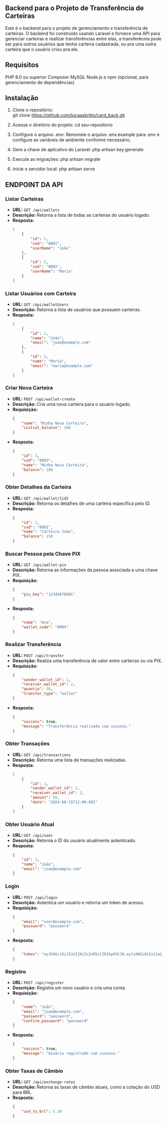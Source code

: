 
## Backend para o Projeto de Transferência de Carteiras
Este é o backend para o projeto de gerenciamento e transferência de carteiras. O backend foi construído usando Laravel e fornece uma API para gerenciar carteiras e realizar transferências entre elas, a transferêcnia pode ser para outros usuários que tenha carteira cadastrada, ou pra uma outra carteira que
o usuário criou pra ele.

## Requisitos
PHP 8.0 ou superior
Composer
MySQL
Node.js e npm (opcional, para gerenciamento de dependências)


## Instalação

1. Clone o repositório:   
        git clone https://github.com/lucaasbritto/card_back.git

2. Acesse o diretório do projeto:
    cd seu-repositorio

3. Configure o arquivo .env:
    Renomeie o arquivo .env.example para .env e configure as variáveis de ambiente conforme necessário,

4. Gere a chave de aplicativo do Laravel:
    php artisan key:generate

5. Execute as migrações:
    php artisan migrate

6. Inicie o servidor local:
    php artisan serve



## ENDPOINT DA API

### Listar Carteiras

- **URL:** `GET /api/wallets`
- **Descrição:** Retorna a lista de todas as carteiras do usuário logado.
- **Resposta:**
    ```json
    [
        {
            "id": 1,
            "cod": "0001",
            "userName": "João"
        },
        {
            "id": 2,
            "cod": "0002",
            "userName": "Maria"
        }
    ]
    ```

### Listar Usuários com Carteira

- **URL:** `GET /api/walletUsers`
- **Descrição:** Retorna a lista de usuários que possuem carteiras.
- **Resposta:**
    ```json
    [
        {
            "id": 1,
            "name": "João",
            "email": "joao@example.com"
        },
        {
            "id": 2,
            "name": "Maria",
            "email": "maria@example.com"
        }
    ]
    ```

### Criar Nova Carteira

- **URL:** `POST /api/wallet-create`
- **Descrição:** Cria uma nova carteira para o usuário logado.
- **Requisição:**
    ```json
    {
        "name": "Minha Nova Carteira",
        "initial_balance": 100
    }
    ```
- **Resposta:**
    ```json
    {
        "id": 3,
        "cod": "0003",
        "name": "Minha Nova Carteira",
        "balance": 100
    }
    ```

### Obter Detalhes da Carteira

- **URL:** `GET /api/wallet/{id}`
- **Descrição:** Retorna os detalhes de uma carteira específica pelo ID.
- **Resposta:**
    ```json
    {
        "id": 1,
        "cod": "0001",
        "name": "Carteira João",
        "balance": 150
    }
    ```

### Buscar Pessoa pela Chave PIX

- **URL:** `GET /api/wallet-pix`
- **Descrição:** Retorna as informações da pessoa associada a uma chave PIX.
- **Requisição:**
    ```json
    {
        "pix_key": "12345678901"
    }
    ```
- **Resposta:**
    ```json
    {
        "name": "Ana",
        "wallet_code": "0004"
    }
    ```

### Realizar Transferência

- **URL:** `POST /api/transfer`
- **Descrição:** Realiza uma transferência de valor entre carteiras ou via PIX.
- **Requisição:**
    ```json
    {
        "sender_wallet_id": 1,
        "receiver_wallet_id": 2,
        "quantia": 50,
        "transfer_type": "wallet"
    }
    ```
- **Resposta:**
    ```json
    {
        "success": true,
        "message": "Transferência realizada com sucesso."
    }
    ```

### Obter Transações

- **URL:** `GET /api/transactions`
- **Descrição:** Retorna uma lista de transações realizadas.
- **Resposta:**
    ```json
    [
        {
            "id": 1,
            "sender_wallet_id": 1,
            "receiver_wallet_id": 2,
            "amount": 50,
            "date": "2024-08-15T12:00:00Z"
        }
    ]
    ```

### Obter Usuário Atual

- **URL:** `GET /api/user`
- **Descrição:** Retorna o ID do usuário atualmente autenticado.
- **Resposta:**
    ```json
    {
        "id": 1,
        "name": "João",
        "email": "joao@example.com"
    }
    ```

### Login

- **URL:** `POST /api/login`
- **Descrição:** Autentica um usuário e retorna um token de acesso.
- **Requisição:**
    ```json
    {
        "email": "user@example.com",
        "password": "password"
    }
    ```
- **Resposta:**
    ```json
    {
        "token": "eyJhbGciOiJIUzI1NiIsInR5cCI6IkpXVCJ9.eyJzdWIiOiIxIiwibmFtZSI6Ikp1YW4iLCJpYXQiOjE2MjY0NzcwMDAsImV4cCI6MTYyNjQ4MDYwMH0.SXJ7T3E1zZC4R9sydS2ujZlA5gmlYqSTLsCC5Z4R0CI"
    }
    ```

### Registro

- **URL:** `POST /api/register`
- **Descrição:** Registra um novo usuário e cria uma conta.
- **Requisição:**
    ```json
    {
        "name": "João",
        "email": "joao@example.com",
        "password": "password",
        "confirm_password": "password"
    }
    ```
- **Resposta:**
    ```json
    {
        "success": true,
        "message": "Usuário registrado com sucesso."
    }
    ```

### Obter Taxas de Câmbio

- **URL:** `GET /api/exchange-rates`
- **Descrição:** Retorna as taxas de câmbio atuais, como a cotação do USD para BRL.
- **Resposta:**
    ```json
    {
        "usd_to_brl": 5.30
    }
    ```
